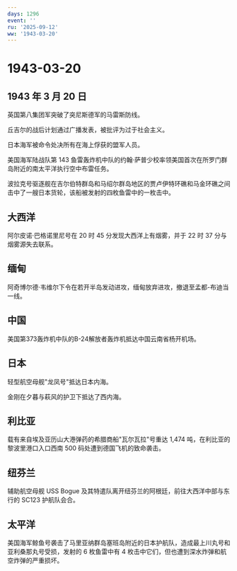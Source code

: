 ```yaml
---
days: 1296
event: ''
ru: '2025-09-12'
ww: '1943-03-20'
---
```


# 1943-03-20

## 1943 年 3 月 20 日

英国第八集团军突破了突尼斯德军的马雷斯防线。

丘吉尔的战后计划通过广播发表，被批评为过于社会主义。

日本海军被命令处决所有在海上俘获的盟军人员。

美国海军陆战队第 143
鱼雷轰炸机中队的约翰·萨普少校率领美国首次在所罗门群岛附近的南太平洋执行空中布雷任务。

波拉克号驱逐舰在吉尔伯特群岛和马绍尔群岛地区的贾卢伊特环礁和马金环礁之间击中了一艘日本货轮，该船被发射的四枚鱼雷中的一枚击中。

## 大西洋

阿尔皮诺·巴格诺里尼号在 20 时 45 分发现大西洋上有烟雾，并于 22 时 37
分与烟雾源失去联系。

## 缅甸

阿奇博尔德·韦维尔下令在若开半岛发动进攻，缅甸放弃进攻，撤退至孟都-布迪当一线。

## 中国

美国第373轰炸机中队的B-24解放者轰炸机抵达中国云南省杨开机场。

## 日本

轻型航空母舰"龙凤号"抵达日本内海。

金刚在夕暮与萩风的护卫下抵达了西内海。

## 利比亚

载有来自埃及亚历山大港弹药的希腊商船"瓦尔瓦拉"号重达 1,474
吨，在利比亚的黎波里港口入口西南 500 码处遭到德国飞机的致命袭击。

## 纽芬兰

辅助航空母舰 USS Bogue
及其特遣队离开纽芬兰的阿根廷，前往大西洋中部与东行的 SC123 护航队会合。

## 太平洋

美国海军鲸鱼号袭击了马里亚纳群岛塞班岛附近的日本护航队，造成最上川丸号和亚利桑那丸号受损，发射的
6 枚鱼雷中有 4 枚击中它们，但也遭到深水炸弹和航空炸弹的严重损坏。